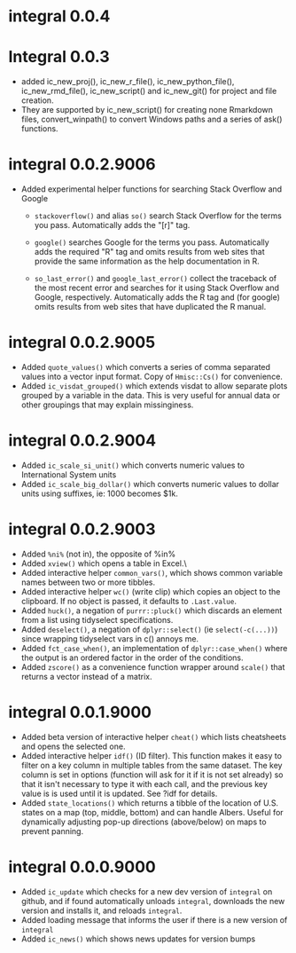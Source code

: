 # integral 0.0.4

# Integral 0.0.3
* added ic_new_proj(), ic_new_r_file(), ic_new_python_file(), ic_new_rmd_file(), 
ic_new_script() and ic_new_git() for project and file creation.
* They are supported by ic_new_script() for creating none Rmarkdown files, 
convert_winpath() to convert Windows paths and a series of ask() functions.

# integral 0.0.2.9006

* Added experimental helper functions for searching Stack Overflow and Google

  * `stackoverflow()` and alias `so()` search Stack Overflow for the terms you pass. Automatically adds the "\[r\]" tag.

  * `google()` searches Google for the terms you pass. Automatically adds the required "R" tag and omits results from web sites that provide the same information as the help documentation in R.
  * `so_last_error()` and `google_last_error()` collect the traceback of the most recent error and searches for it using Stack Overflow and Google, respectively. Automatically adds the R tag and (for google) omits results from web sites that have duplicated the R manual.

# integral 0.0.2.9005

-   Added `quote_values()` which converts a series of comma separated values into a vector input format. Copy of `Hmisc::Cs()` for convenience.
-   Added `ic_visdat_grouped()` which extends visdat to allow separate plots grouped by a variable in the data. This is very useful for annual data or other groupings that may explain missinginess.

# integral 0.0.2.9004

-   Added `ic_scale_si_unit()` which converts numeric values to International System units
-   Added `ic_scale_big_dollar()` which converts numeric values to dollar units using suffixes, ie: 1000 becomes \$1k.

# integral 0.0.2.9003

-   Added `%ni%` (not in), the opposite of %in%
-   Added `xview()` which opens a table in Excel.\
-   Added interactive helper `common_vars()`, which shows common variable names between two or more tibbles.
-   Added interactive helper `wc()` (write clip) which copies an object to the clipboard. If no object is passed, it defaults to `.Last.value`.
-   Added `huck()`, a negation of `purrr::pluck()` which discards an element from a list using tidyselect specifications.
-   Added `deselect()`, a negation of `dplyr::select()` (ie `select(-c(...))`) since wrapping tidyselect vars in c() annoys me.
-   Added `fct_case_when()`, an implementation of `dplyr::case_when()` where the output is an ordered factor in the order of the conditions.
-   Added `zscore()` as a convenience function wrapper around `scale()` that returns a vector instead of a matrix.

# integral 0.0.1.9000

-   Added beta version of interactive helper `cheat()` which lists cheatsheets and opens the selected one.
-   Added interactive helper `idf()` (ID filter). This function makes it easy to filter on a key column in multiple tables from the same dataset. The key column is set in options (function will ask for it if it is not set already) so that it isn't necessary to type it with each call, and the previous key value is is used until it is updated. See ?idf for details.
-   Added `state_locations()` which returns a tibble of the location of U.S. states on a map (top, middle, bottom) and can handle Albers. Useful for dynamically adjusting pop-up directions (above/below) on maps to prevent panning.

# integral 0.0.0.9000

-   Added `ic_update` which checks for a new dev version of `integral` on github, and if found automatically unloads `integral`, downloads the new version and installs it, and reloads `integral`.
-   Added loading message that informs the user if there is a new version of `integral`
-   Added `ic_news()` which shows news updates for version bumps
